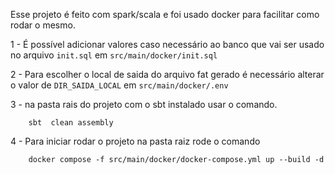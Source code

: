Esse projeto é feito com spark/scala e foi usado docker para facilitar como rodar o mesmo.

1 - É possível adicionar valores caso necessário ao banco que vai ser usado no arquivo `init.sql` em
`src/main/docker/init.sql`

2 - Para escolher o local de saida do arquivo fat gerado é necessário alterar o valor de `DIR_SAIDA_LOCAL` em
`src/main/docker/.env`

3 - na pasta rais do projeto com o sbt instalado usar o comando.

```shell
    sbt  clean assembly
```

4 - Para iniciar rodar o projeto na pasta raiz rode o comando

```shell
    docker compose -f src/main/docker/docker-compose.yml up --build -d
```
